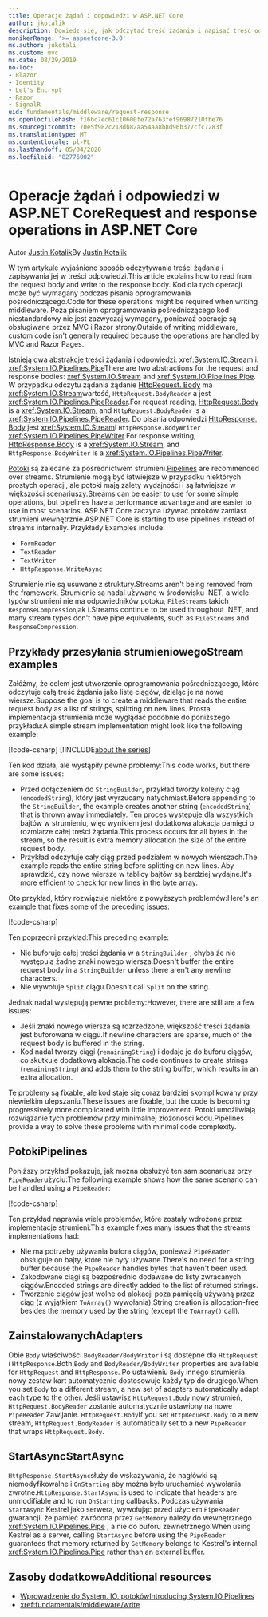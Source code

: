 ```yaml
---
title: Operacje żądań i odpowiedzi w ASP.NET Core
author: jkotalik
description: Dowiedz się, jak odczytać treść żądania i napisać treść odpowiedzi w ASP.NET Core.
monikerRange: '>= aspnetcore-3.0'
ms.author: jukotali
ms.custom: mvc
ms.date: 08/29/2019
no-loc:
- Blazor
- Identity
- Let's Encrypt
- Razor
- SignalR
uid: fundamentals/middleware/request-response
ms.openlocfilehash: f16bc7ec61c10600fe72a763fef96987210fbe76
ms.sourcegitcommit: 70e5f982c218db82aa54aa8b8d96b377cfc7283f
ms.translationtype: MT
ms.contentlocale: pl-PL
ms.lasthandoff: 05/04/2020
ms.locfileid: "82776002"
---
```

# <a name="request-and-response-operations-in-aspnet-core"></a><span data-ttu-id="f67b8-103">Operacje żądań i odpowiedzi w ASP.NET Core</span><span class="sxs-lookup"><span data-stu-id="f67b8-103">Request and response operations in ASP.NET Core</span></span>

<span data-ttu-id="f67b8-104">Autor [Justin Kotalik](https://github.com/jkotalik)</span><span class="sxs-lookup"><span data-stu-id="f67b8-104">By [Justin Kotalik](https://github.com/jkotalik)</span></span>

<span data-ttu-id="f67b8-105">W tym artykule wyjaśniono sposób odczytywania treści żądania i zapisywania jej w treści odpowiedzi.</span><span class="sxs-lookup"><span data-stu-id="f67b8-105">This article explains how to read from the request body and write to the response body.</span></span> <span data-ttu-id="f67b8-106">Kod dla tych operacji może być wymagany podczas pisania oprogramowania pośredniczącego.</span><span class="sxs-lookup"><span data-stu-id="f67b8-106">Code for these operations might be required when writing middleware.</span></span> <span data-ttu-id="f67b8-107">Poza pisaniem oprogramowania pośredniczącego kod niestandardowy nie jest zazwyczaj wymagany, ponieważ operacje są obsługiwane przez MVC i Razor strony.</span><span class="sxs-lookup"><span data-stu-id="f67b8-107">Outside of writing middleware, custom code isn't generally required because the operations are handled by MVC and Razor Pages.</span></span>

<span data-ttu-id="f67b8-108">Istnieją dwa abstrakcje treści żądania i odpowiedzi: <xref:System.IO.Stream> i. <xref:System.IO.Pipelines.Pipe></span><span class="sxs-lookup"><span data-stu-id="f67b8-108">There are two abstractions for the request and response bodies: <xref:System.IO.Stream> and <xref:System.IO.Pipelines.Pipe>.</span></span> <span data-ttu-id="f67b8-109">W przypadku odczytu żądania żądanie [HttpRequest. Body](xref:Microsoft.AspNetCore.Http.HttpRequest.Body) ma <xref:System.IO.Stream>wartość, `HttpRequest.BodyReader` a jest <xref:System.IO.Pipelines.PipeReader>.</span><span class="sxs-lookup"><span data-stu-id="f67b8-109">For request reading, [HttpRequest.Body](xref:Microsoft.AspNetCore.Http.HttpRequest.Body) is a <xref:System.IO.Stream>, and `HttpRequest.BodyReader` is a <xref:System.IO.Pipelines.PipeReader>.</span></span> <span data-ttu-id="f67b8-110">Do pisania odpowiedzi [HttpResponse. Body](xref:Microsoft.AspNetCore.Http.HttpResponse.Body) jest <xref:System.IO.Stream>i `HttpResponse.BodyWriter` <xref:System.IO.Pipelines.PipeWriter>.</span><span class="sxs-lookup"><span data-stu-id="f67b8-110">For response writing, [HttpResponse.Body](xref:Microsoft.AspNetCore.Http.HttpResponse.Body) is a <xref:System.IO.Stream>, and `HttpResponse.BodyWriter` is a <xref:System.IO.Pipelines.PipeWriter>.</span></span>

<span data-ttu-id="f67b8-111">[Potoki](/dotnet/standard/io/pipelines) są zalecane za pośrednictwem strumieni.</span><span class="sxs-lookup"><span data-stu-id="f67b8-111">[Pipelines](/dotnet/standard/io/pipelines) are recommended over streams.</span></span> <span data-ttu-id="f67b8-112">Strumienie mogą być łatwiejsze w przypadku niektórych prostych operacji, ale potoki mają zalety wydajności i są łatwiejsze w większości scenariuszy.</span><span class="sxs-lookup"><span data-stu-id="f67b8-112">Streams can be easier to use for some simple operations, but pipelines have a performance advantage and are easier to use in most scenarios.</span></span> <span data-ttu-id="f67b8-113">ASP.NET Core zaczyna używać potoków zamiast strumieni wewnętrznie.</span><span class="sxs-lookup"><span data-stu-id="f67b8-113">ASP.NET Core is starting to use pipelines instead of streams internally.</span></span> <span data-ttu-id="f67b8-114">Przykłady:</span><span class="sxs-lookup"><span data-stu-id="f67b8-114">Examples include:</span></span>

* `FormReader`
* `TextReader`
* `TextWriter`
* `HttpResponse.WriteAsync`

<span data-ttu-id="f67b8-115">Strumienie nie są usuwane z struktury.</span><span class="sxs-lookup"><span data-stu-id="f67b8-115">Streams aren't being removed from the framework.</span></span> <span data-ttu-id="f67b8-116">Strumienie są nadal używane w środowisku .NET, a wiele typów strumieni nie ma odpowiedników potoku, `FileStreams` takich `ResponseCompression`jak i.</span><span class="sxs-lookup"><span data-stu-id="f67b8-116">Streams continue to be used throughout .NET, and many stream types don't have pipe equivalents, such as `FileStreams` and `ResponseCompression`.</span></span>

## <a name="stream-examples"></a><span data-ttu-id="f67b8-117">Przykłady przesyłania strumieniowego</span><span class="sxs-lookup"><span data-stu-id="f67b8-117">Stream examples</span></span>

<span data-ttu-id="f67b8-118">Załóżmy, że celem jest utworzenie oprogramowania pośredniczącego, które odczytuje całą treść żądania jako listę ciągów, dzieląc je na nowe wiersze.</span><span class="sxs-lookup"><span data-stu-id="f67b8-118">Suppose the goal is to create a middleware that reads the entire request body as a list of strings, splitting on new lines.</span></span> <span data-ttu-id="f67b8-119">Prosta implementacja strumienia może wyglądać podobnie do poniższego przykładu:</span><span class="sxs-lookup"><span data-stu-id="f67b8-119">A simple stream implementation might look like the following example:</span></span>

[!code-csharp[](request-response/samples/3.x/RequestResponseSample/Startup.cs?name=GetListOfStringsFromStream)]
[!INCLUDE[about the series](~/includes/code-comments-loc.md)]

<span data-ttu-id="f67b8-120">Ten kod działa, ale wystąpiły pewne problemy:</span><span class="sxs-lookup"><span data-stu-id="f67b8-120">This code works, but there are some issues:</span></span>

* <span data-ttu-id="f67b8-121">Przed dołączeniem do `StringBuilder`, przykład tworzy kolejny ciąg (`encodedString`), który jest wyrzucany natychmiast.</span><span class="sxs-lookup"><span data-stu-id="f67b8-121">Before appending to the `StringBuilder`, the example creates another string (`encodedString`) that is thrown away immediately.</span></span> <span data-ttu-id="f67b8-122">Ten proces występuje dla wszystkich bajtów w strumieniu, więc wynikiem jest dodatkowa alokacja pamięci o rozmiarze całej treści żądania.</span><span class="sxs-lookup"><span data-stu-id="f67b8-122">This process occurs for all bytes in the stream, so the result is extra memory allocation the size of the entire request body.</span></span>
* <span data-ttu-id="f67b8-123">Przykład odczytuje cały ciąg przed podziałem w nowych wierszach.</span><span class="sxs-lookup"><span data-stu-id="f67b8-123">The example reads the entire string before splitting on new lines.</span></span> <span data-ttu-id="f67b8-124">Aby sprawdzić, czy nowe wiersze w tablicy bajtów są bardziej wydajne.</span><span class="sxs-lookup"><span data-stu-id="f67b8-124">It's more efficient to check for new lines in the byte array.</span></span>

<span data-ttu-id="f67b8-125">Oto przykład, który rozwiązuje niektóre z powyższych problemów:</span><span class="sxs-lookup"><span data-stu-id="f67b8-125">Here's an example that fixes some of the preceding issues:</span></span>

[!code-csharp[](request-response/samples/3.x/RequestResponseSample/Startup.cs?name=GetListOfStringsFromStreamMoreEfficient)]

<span data-ttu-id="f67b8-126">Ten poprzedni przykład:</span><span class="sxs-lookup"><span data-stu-id="f67b8-126">This preceding example:</span></span>

* <span data-ttu-id="f67b8-127">Nie buforuje całej treści żądania w a `StringBuilder` , chyba że nie występują żadne znaki nowego wiersza.</span><span class="sxs-lookup"><span data-stu-id="f67b8-127">Doesn't buffer the entire request body in a `StringBuilder` unless there aren't any newline characters.</span></span>
* <span data-ttu-id="f67b8-128">Nie wywołuje `Split` ciągu.</span><span class="sxs-lookup"><span data-stu-id="f67b8-128">Doesn't call `Split` on the string.</span></span>

<span data-ttu-id="f67b8-129">Jednak nadal występują pewne problemy:</span><span class="sxs-lookup"><span data-stu-id="f67b8-129">However, there are still are a few issues:</span></span>

* <span data-ttu-id="f67b8-130">Jeśli znaki nowego wiersza są rozrzedzone, większość treści żądania jest buforowana w ciągu.</span><span class="sxs-lookup"><span data-stu-id="f67b8-130">If newline characters are sparse, much of the request body is buffered in the string.</span></span>
* <span data-ttu-id="f67b8-131">Kod nadal tworzy ciągi (`remainingString`) i dodaje je do buforu ciągów, co skutkuje dodatkową alokacją.</span><span class="sxs-lookup"><span data-stu-id="f67b8-131">The code continues to create strings (`remainingString`) and adds them to the string buffer, which results in an extra allocation.</span></span>

<span data-ttu-id="f67b8-132">Te problemy są fixable, ale kod staje się coraz bardziej skomplikowany przy niewielkim ulepszaniu.</span><span class="sxs-lookup"><span data-stu-id="f67b8-132">These issues are fixable, but the code is becoming progressively more complicated with little improvement.</span></span> <span data-ttu-id="f67b8-133">Potoki umożliwiają rozwiązanie tych problemów przy minimalnej złożoności kodu.</span><span class="sxs-lookup"><span data-stu-id="f67b8-133">Pipelines provide a way to solve these problems with minimal code complexity.</span></span>

## <a name="pipelines"></a><span data-ttu-id="f67b8-134">Potoki</span><span class="sxs-lookup"><span data-stu-id="f67b8-134">Pipelines</span></span>

<span data-ttu-id="f67b8-135">Poniższy przykład pokazuje, jak można obsłużyć ten sam scenariusz przy `PipeReader`użyciu:</span><span class="sxs-lookup"><span data-stu-id="f67b8-135">The following example shows how the same scenario can be handled using a `PipeReader`:</span></span>

[!code-csharp[](request-response/samples/3.x/RequestResponseSample/Startup.cs?name=GetListOfStringFromPipe)]

<span data-ttu-id="f67b8-136">Ten przykład naprawia wiele problemów, które zostały wdrożone przez implementacje strumieni:</span><span class="sxs-lookup"><span data-stu-id="f67b8-136">This example fixes many issues that the streams implementations had:</span></span>

* <span data-ttu-id="f67b8-137">Nie ma potrzeby używania bufora ciągów, ponieważ `PipeReader` obsługuje on bajty, które nie były używane.</span><span class="sxs-lookup"><span data-stu-id="f67b8-137">There's no need for a string buffer because the `PipeReader` handles bytes that haven't been used.</span></span>
* <span data-ttu-id="f67b8-138">Zakodowane ciągi są bezpośrednio dodawane do listy zwracanych ciągów.</span><span class="sxs-lookup"><span data-stu-id="f67b8-138">Encoded strings are directly added to the list of returned strings.</span></span>
* <span data-ttu-id="f67b8-139">Tworzenie ciągów jest wolne od alokacji poza pamięcią używaną przez ciąg (z wyjątkiem `ToArray()` wywołania).</span><span class="sxs-lookup"><span data-stu-id="f67b8-139">String creation is allocation-free besides the memory used by the string (except the `ToArray()` call).</span></span>

## <a name="adapters"></a><span data-ttu-id="f67b8-140">Zainstalowanych</span><span class="sxs-lookup"><span data-stu-id="f67b8-140">Adapters</span></span>

<span data-ttu-id="f67b8-141">Obie `Body` właściwości `BodyReader/BodyWriter` i są dostępne dla `HttpRequest` i `HttpResponse`.</span><span class="sxs-lookup"><span data-stu-id="f67b8-141">Both `Body` and `BodyReader/BodyWriter` properties are available for `HttpRequest` and `HttpResponse`.</span></span> <span data-ttu-id="f67b8-142">Po ustawieniu `Body` innego strumienia nowy zestaw kart automatycznie dostosowuje każdy typ do drugiego.</span><span class="sxs-lookup"><span data-stu-id="f67b8-142">When you set `Body` to a different stream, a new set of adapters automatically adapt each type to the other.</span></span> <span data-ttu-id="f67b8-143">Jeśli ustawisz `HttpRequest.Body` nowy strumień, `HttpRequest.BodyReader` zostanie automatycznie ustawiony na nowe `PipeReader` Zawijanie. `HttpRequest.Body`</span><span class="sxs-lookup"><span data-stu-id="f67b8-143">If you set `HttpRequest.Body` to a new stream, `HttpRequest.BodyReader` is automatically set to a new `PipeReader` that wraps `HttpRequest.Body`.</span></span>

## <a name="startasync"></a><span data-ttu-id="f67b8-144">StartAsync</span><span class="sxs-lookup"><span data-stu-id="f67b8-144">StartAsync</span></span>

<span data-ttu-id="f67b8-145">`HttpResponse.StartAsync`służy do wskazywania, że nagłówki są niemodyfikowalne i `OnStarting` aby można było uruchamiać wywołania zwrotne.</span><span class="sxs-lookup"><span data-stu-id="f67b8-145">`HttpResponse.StartAsync` is used to indicate that headers are unmodifiable and to run `OnStarting` callbacks.</span></span> <span data-ttu-id="f67b8-146">Podczas używania `StartAsync` Kestrel jako serwera, wywołując przed użyciem `PipeReader` gwarancji, że pamięć zwrócona przez `GetMemory` należy do wewnętrznego <xref:System.IO.Pipelines.Pipe> , a nie do buforu zewnętrznego.</span><span class="sxs-lookup"><span data-stu-id="f67b8-146">When using Kestrel as a server, calling `StartAsync` before using the `PipeReader` guarantees that memory returned by `GetMemory` belongs to Kestrel's internal <xref:System.IO.Pipelines.Pipe> rather than an external buffer.</span></span>

## <a name="additional-resources"></a><span data-ttu-id="f67b8-147">Zasoby dodatkowe</span><span class="sxs-lookup"><span data-stu-id="f67b8-147">Additional resources</span></span>

* [<span data-ttu-id="f67b8-148">Wprowadzenie do System. IO. potoków</span><span class="sxs-lookup"><span data-stu-id="f67b8-148">Introducing System.IO.Pipelines</span></span>](https://devblogs.microsoft.com/dotnet/system-io-pipelines-high-performance-io-in-net/)
* <xref:fundamentals/middleware/write>
